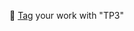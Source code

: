 


:pencil: [Tag](https://docs.gitlab.com/ee/university/training/topics/tags.html) your work with "TP3"